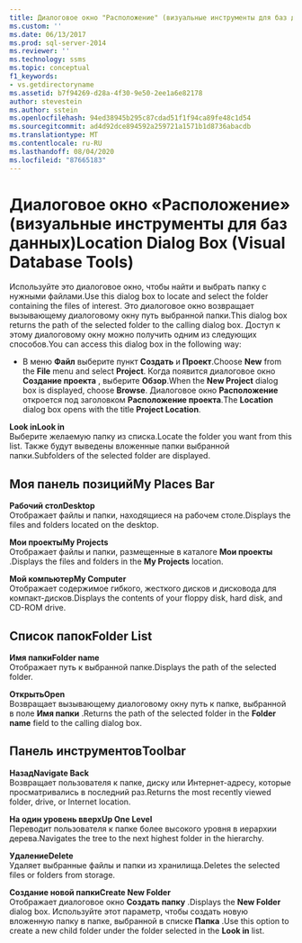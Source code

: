 ```yaml
---
title: Диалоговое окно "Расположение" (визуальные инструменты для баз данных) | Документация Майкрософт
ms.custom: ''
ms.date: 06/13/2017
ms.prod: sql-server-2014
ms.reviewer: ''
ms.technology: ssms
ms.topic: conceptual
f1_keywords:
- vs.getdirectoryname
ms.assetid: b7f94269-d28a-4f30-9e50-2ee1a6e82178
author: stevestein
ms.author: sstein
ms.openlocfilehash: 94ed38945b295c87cdad51f1f94ca89fe48c1d54
ms.sourcegitcommit: ad4d92dce894592a259721a1571b1d8736abacdb
ms.translationtype: MT
ms.contentlocale: ru-RU
ms.lasthandoff: 08/04/2020
ms.locfileid: "87665183"
---
```

# <a name="location-dialog-box-visual-database-tools"></a><span data-ttu-id="76516-102">Диалоговое окно «Расположение» (визуальные инструменты для баз данных)</span><span class="sxs-lookup"><span data-stu-id="76516-102">Location Dialog Box (Visual Database Tools)</span></span>
  <span data-ttu-id="76516-103">Используйте это диалоговое окно, чтобы найти и выбрать папку с нужными файлами.</span><span class="sxs-lookup"><span data-stu-id="76516-103">Use this dialog box to locate and select the folder containing the files of interest.</span></span> <span data-ttu-id="76516-104">Это диалоговое окно возвращает вызывающему диалоговому окну путь выбранной папки.</span><span class="sxs-lookup"><span data-stu-id="76516-104">This dialog box returns the path of the selected folder to the calling dialog box.</span></span> <span data-ttu-id="76516-105">Доступ к этому диалоговому окну можно получить одним из следующих способов.</span><span class="sxs-lookup"><span data-stu-id="76516-105">You can access this dialog box in the following way:</span></span>  
  
-   <span data-ttu-id="76516-106">В меню **Файл** выберите пункт **Создать** и **Проект**.</span><span class="sxs-lookup"><span data-stu-id="76516-106">Choose **New** from the **File** menu and select **Project**.</span></span> <span data-ttu-id="76516-107">Когда появится диалоговое окно **Создание проекта** , выберите **Обзор**.</span><span class="sxs-lookup"><span data-stu-id="76516-107">When the **New Project** dialog box is displayed, choose **Browse**.</span></span> <span data-ttu-id="76516-108">Диалоговое окно **Расположение** откроется под заголовком **Расположение проекта**.</span><span class="sxs-lookup"><span data-stu-id="76516-108">The **Location** dialog box opens with the title **Project Location**.</span></span>  
  
 <span data-ttu-id="76516-109">**Look in**</span><span class="sxs-lookup"><span data-stu-id="76516-109">**Look in**</span></span>  
 <span data-ttu-id="76516-110">Выберите желаемую папку из списка.</span><span class="sxs-lookup"><span data-stu-id="76516-110">Locate the folder you want from this list.</span></span> <span data-ttu-id="76516-111">Также будут выведены вложенные папки выбранной папки.</span><span class="sxs-lookup"><span data-stu-id="76516-111">Subfolders of the selected folder are displayed.</span></span>  
  
## <a name="my-places-bar"></a><span data-ttu-id="76516-112">Моя панель позиций</span><span class="sxs-lookup"><span data-stu-id="76516-112">My Places Bar</span></span>  
 <span data-ttu-id="76516-113">**Рабочий стол**</span><span class="sxs-lookup"><span data-stu-id="76516-113">**Desktop**</span></span>  
 <span data-ttu-id="76516-114">Отображает файлы и папки, находящиеся на рабочем столе.</span><span class="sxs-lookup"><span data-stu-id="76516-114">Displays the files and folders located on the desktop.</span></span>  
  
 <span data-ttu-id="76516-115">**Мои проекты**</span><span class="sxs-lookup"><span data-stu-id="76516-115">**My Projects**</span></span>  
 <span data-ttu-id="76516-116">Отображает файлы и папки, размещенные в каталоге **Мои проекты** .</span><span class="sxs-lookup"><span data-stu-id="76516-116">Displays the files and folders in the **My Projects** location.</span></span>  
  
 <span data-ttu-id="76516-117">**Мой компьютер**</span><span class="sxs-lookup"><span data-stu-id="76516-117">**My Computer**</span></span>  
 <span data-ttu-id="76516-118">Отображает содержимое гибкого, жесткого дисков и дисковода для компакт-дисков.</span><span class="sxs-lookup"><span data-stu-id="76516-118">Displays the contents of your floppy disk, hard disk, and CD-ROM drive.</span></span>  
  
## <a name="folder-list"></a><span data-ttu-id="76516-119">Список папок</span><span class="sxs-lookup"><span data-stu-id="76516-119">Folder List</span></span>  
 <span data-ttu-id="76516-120">**Имя папки**</span><span class="sxs-lookup"><span data-stu-id="76516-120">**Folder name**</span></span>  
 <span data-ttu-id="76516-121">Отображает путь к выбранной папке.</span><span class="sxs-lookup"><span data-stu-id="76516-121">Displays the path of the selected folder.</span></span>  
  
 <span data-ttu-id="76516-122">**Открыть**</span><span class="sxs-lookup"><span data-stu-id="76516-122">**Open**</span></span>  
 <span data-ttu-id="76516-123">Возвращает вызывающему диалоговому окну путь к папке, выбранной в поле **Имя папки** .</span><span class="sxs-lookup"><span data-stu-id="76516-123">Returns the path of the selected folder in the **Folder name** field to the calling dialog box.</span></span>  
  
## <a name="toolbar"></a><span data-ttu-id="76516-124">Панель инструментов</span><span class="sxs-lookup"><span data-stu-id="76516-124">Toolbar</span></span>  
 <span data-ttu-id="76516-125">**Назад**</span><span class="sxs-lookup"><span data-stu-id="76516-125">**Navigate Back**</span></span>  
 <span data-ttu-id="76516-126">Возвращает пользователя к папке, диску или Интернет-адресу, которые просматривались в последний раз.</span><span class="sxs-lookup"><span data-stu-id="76516-126">Returns the most recently viewed folder, drive, or Internet location.</span></span>  
  
 <span data-ttu-id="76516-127">**На один уровень вверх**</span><span class="sxs-lookup"><span data-stu-id="76516-127">**Up One Level**</span></span>  
 <span data-ttu-id="76516-128">Переводит пользователя к папке более высокого уровня в иерархии дерева.</span><span class="sxs-lookup"><span data-stu-id="76516-128">Navigates the tree to the next highest folder in the hierarchy.</span></span>  
  
 <span data-ttu-id="76516-129">**Удаление**</span><span class="sxs-lookup"><span data-stu-id="76516-129">**Delete**</span></span>  
 <span data-ttu-id="76516-130">Удаляет выбранные файлы и папки из хранилища.</span><span class="sxs-lookup"><span data-stu-id="76516-130">Deletes the selected files or folders from storage.</span></span>  
  
 <span data-ttu-id="76516-131">**Создание новой папки**</span><span class="sxs-lookup"><span data-stu-id="76516-131">**Create New Folder**</span></span>  
 <span data-ttu-id="76516-132">Отображает диалоговое окно **Создать папку** .</span><span class="sxs-lookup"><span data-stu-id="76516-132">Displays the **New Folder** dialog box.</span></span> <span data-ttu-id="76516-133">Используйте этот параметр, чтобы создать новую вложенную папку в папке, выбранной в списке **Папка** .</span><span class="sxs-lookup"><span data-stu-id="76516-133">Use this option to create a new child folder under the folder selected in the **Look in** list.</span></span>  
  
  
